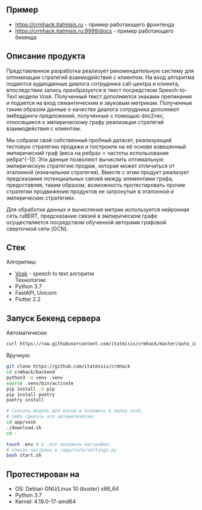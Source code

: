 ## Пример
- https://crmhack.itatmisis.ru - пример работающего фронтенда
- https://crmhack.itatmisis.ru:9999/docs - пример работающего бекенда

## Описание продукта

Представленное разработка реализует рекомендательную систему для оптимизации стратегий взаимодействия с клиентом. На вход алгоритма подаются аудиоданные диалога сотрудника call-центра и клиента, впоследствии запись преобразуется в текст посредством Speech-to-Text модели Vosk. Полученный текст дополняется знаками препинания и подается на вход семантическим и звуковым метрикам. Полученные таким образом данные о качестве диалога сотрудника дополняют эмбеддинги предложений, полученные с помощью doc2vec, относящиеся к эмпирическому графу реализации стратегий взаимодействия с клиентом. 

Мы собрали свой собственный пробный датасет, реализующий тестовую стратегию продажи и построили на её основе взвешенный эмпирический граф (веса на ребрах = частоты использования ребра^{-1]). Эти данные позволяют вычислить оптимальную эмпирическую стратегию продаж, которая может отличаться от эталонной (изначальная стратегия). Вместе с этим продукт реализует предсказание потенциальных связей между элементами графа, предоставляя, таким образом, возможность протестировать прочие стратегии продвижения продуктов не затронутые в эталонной и эмпирических стратегиях.  

Для обработки данных и вычисления метрик используется нейронная сеть ruBERT, предсказание связей в эмпирическом графе осуществляется посредством обученной авторами графовой сверточной сети (GCN).     

## Стек 
Алгоритмы:
- [Vosk](https://alphacephei.com/vosk/) - speech to text алгоритм  
Технологии:
- Python 3.7
- FastAPI, Uvicorn
- Flutter 2.2

## Запуск Бекенд сервера
Автоматически:
``` bash
curl https://raw.githubusercontent.com/itatmisis/crmhack/master/auto_install.sh | sh
```
Вручную:
``` bash
git clone https://github.com/itatmisis/crmhack
cd crmhack/backend
python3 -m venv .venv
source .venv/bin/activate
pip install -U pip
pip install poetry
poetry install

# Скачать модель для воска и положить в папку vosk, 
# либо сделать это автоматически:
cd app/vosk
./download.sh
cd -

touch .env # в .env положить настройки,
# список настроек в /app/core/settings.py
bash start.sh
```
## Протестирован на
- OS: Debian GNU/Linux 10 (buster) x86_64
- Python 3.7
- Kernel: 4.19.0-17-amd64 
